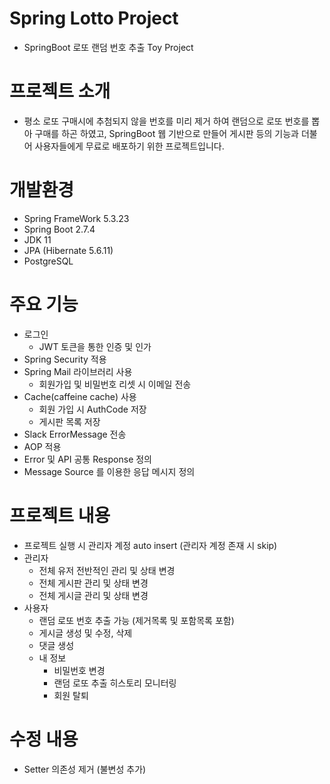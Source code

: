 # Spring Lotto Project
- SpringBoot 로또 랜덤 번호 추출 Toy Project

# 프로젝트 소개
- 평소 로또 구매시에 추첨되지 않을 번호를 미리 제거 하여 랜덤으로 로또 번호를 뽑아 구매를 하곤 하였고, SpringBoot 웹 기반으로 만들어 게시판 등의 기능과 더불어 사용자들에게 무료로 배포하기 위한 프로젝트입니다.

# 개발환경
- Spring FrameWork 5.3.23
- Spring Boot 2.7.4
- JDK 11
- JPA (Hibernate 5.6.11)
- PostgreSQL

# 주요 기능
- 로그인 
    - JWT 토큰을 통한 인증 및 인가 
- Spring Security 적용
- Spring Mail 라이브러리 사용
  - 회원가입 및 비밀번호 리셋 시 이메일 전송
- Cache(caffeine cache) 사용
  - 회원 가입 시 AuthCode 저장
  - 게시판 목록 저장
- Slack ErrorMessage 전송
- AOP 적용
- Error 및 API 공통 Response 정의
- Message Source 를 이용한 응답 메시지 정의

# 프로젝트 내용
- 프로젝트 실행 시 관리자 계정 auto insert (관리자 계정 존재 시 skip)
- 관리자
  - 전체 유저 전반적인 관리 및 상태 변경
  - 전체 게시판 관리 및 상태 변경
  - 전체 게시글 관리 및 상태 변경
- 사용자
  - 랜덤 로또 번호 추출 가능 (제거목록 및 포함목록 포함)
  - 게시글 생성 및 수정, 삭제
  - 댓글 생성
  - 내 정보
    - 비밀번호 변경
    - 랜덤 로또 추출 히스토리 모니터링
    - 회원 탈퇴

# 수정 내용
- Setter 의존성 제거 (불변성 추가)
  